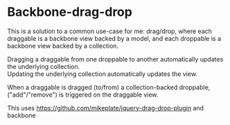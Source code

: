 # Backbone-drag-drop

This is a solution to a common use-case for me: drag/drop, where each draggable is a backbone view backed by a model, and each droppable is a backbone view backed by a collection.

Dragging a draggable from one droppable to another automatically updates the underlying collection.  
Updating the underlying collection automatically updates the view.

When a draggable is dragged (to/from) a collection-backed droppable, ("add"/"remove") is triggered on the draggable view.

This uses https://github.com/mikeplate/jquery-drag-drop-plugin and backbone
